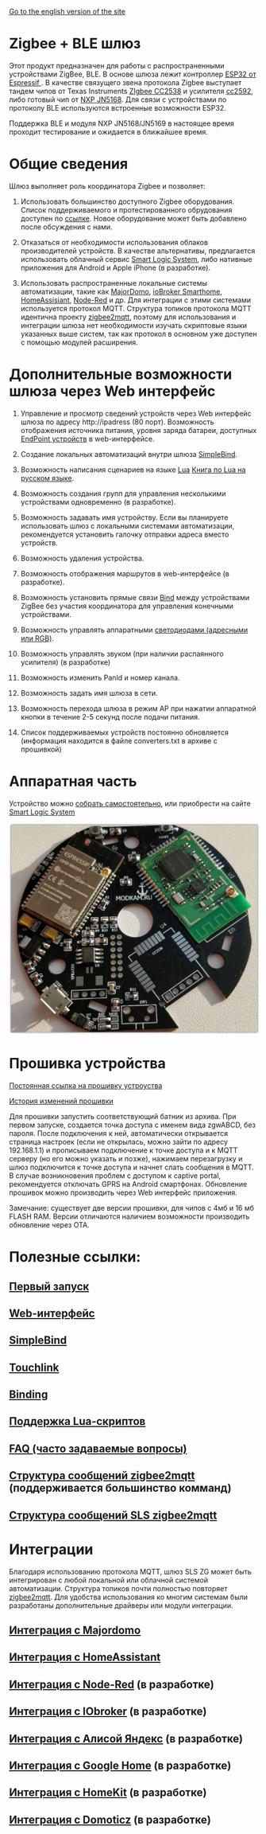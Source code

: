 [Go to the english version of the site](/README.md)

# Zigbee + BLE шлюз

Этот продукт  предназначен для работы с распространенными устройствами ZigBee, BLE.  В основе шлюза лежит контроллер [ESP32 от Espressif ](https://www.espressif.com/sites/default/files/documentation/esp32-wrover_datasheet_en.pdf). В качестве связущего звена протокола Zigbee  выступает тандем чипов от Texas Instruments [ZIgbee CC2538](https://www.ti.com/product/CC2538?utm_source=google&utm_medium=cpc&utm_campaign=epd-null-null-GPN_EN-cpc-pf-google-wwe&utm_content=CC2538&ds_k=%7b_dssearchterm%7d&DCM=yes&gclid=CjwKCAiA35rxBRAWEiwADqB37x__0Gm1rR2TUfCBETyuqrLjOtof6TuYSD3ZHzINYdNAbrXqfDxrwRoCpToQAvD_BwE&gclsrc=aw.ds) и  усилителя  [сс2592](https://www.ti.com/product/CC2592?utm_source=google&utm_medium=cpc&utm_campaign=epd-null-null-GPN_EN-cpc-pf-google-wwe&utm_content=CC2592&ds_k=%7b_dssearchterm%7d&DCM=yes&gclid=CjwKCAiA35rxBRAWEiwADqB3776CVlMD1GHdk-unOn9R0YeMtlwAnjUv-CIPuWvjhNqZRbiq6zy-ExoCxjYQAvD_BwE&gclsrc=aw.ds), либо готовый чип от [NXP JN5168](https://www.nxp.com/products/wireless/zigbee/zigbee-and-ieee802.15.4-wireless-microcontroller-with-256-kb-flash-32-kb-ram:JN5168). Для связи с устройствами по протоколу BLE используются встроенные возможности ESP32.

Поддержка BLE и модуля NXP JN5168/JN5169 в настоящее время проходит тестирование  и  ожидается в ближайшее время. 


# Общие сведения
Шлюз выполняет роль координатора Zigbee и позволяет:

1) Использовать большинство доступного Zigbee оборудования. Список поддерживаемого и протестированного обрудования доступен по [ссылке](http://cloud.slsys.io:943/action/devicelists.html). Новое оборудование может быть добавлено после обсуждения с нами.

2) Отказаться от необходимости использования облаков производителей устройств. В качестве альтернативы, предлагается использовать облачный сервис [Smart Logic System](https://cloud.slsys.io), либо нативные приложения для Android и Apple iPhone (в разработке). 

3) Использовать распространенные  локальные системы автоматизации, такие как [MajorDomo](https://mjdm.ru/), [ioBroker Smarthome](https://www.iobroker.net), [HomeAssisiant](https://www.home-assistant.io), [Node-Red](https://nodered.org) и др. Для интеграции с этими системами используется протокол MQTT. Структура топиков протокола MQTT идентична  проекту  [zigbee2mqtt](https://www.zigbee2mqtt.io), поэтому для использования и интеграции шлюза нет необходимости изучать скриптовые языки указанных выше систем, так как протокол в основном уже доступен с помощью  модулей расширения.


# Дополнительные возможности шлюза через Web интерфейс
1. Управление и просмотр сведений  устройств через Web интерфейс шлюза по адресу http://ipadress (80 порт). Возможность отображения источника питания, уровня заряда батареи, доступных [EndPoint устройств](https://community.nxp.com/thread/332332)  в web-интерфейсе.

2. Создание локальных автоматизаций внутри шлюза [SimpleBind](/simpledind_rus.md).

3. Возможность написания сценариев на языке [Lua](https://ru.wikipedia.org/wiki/Lua) [Книга по Lua на русском языке](https://www.htbook.ru/kompjutery_i_seti/programmirovanie/programmirovanie-na-yazyke-lua).

4.	Возможность создания групп для управления несколькими устройствами одновременно (в разработке).

5.	Возможность задавать имя устройству. Если вы планируете использовать  шлюз с локальными системами автоматизации, рекомендуется установить галочку отправки адреса вместо устройств.

5.	Возможность удаления устройства. 

6.	Возможность отображения маршрутов в web-интерфейсе (в разработке).

8.	Возможность установить прямые связи [Bind](/bind_rus.md) между устройствами ZigBee без участия координатора для управления конечными устройствами.

9.	Возможность управлять аппаратными [светодиодами (адресными или RGB)](/faq_rus.md). 

10.	Возможность управлять звуком (при наличии распаянного усилителя) (в разработке)

11.	Возможность изменить PanId и номер канала.

12.	Возможность задать имя шлюза в сети.

13.	Возможность перехода шлюза в режим АР при нажатии аппаратной кнопки в течение 2-5 секунд после подачи питания.

14.	Список поддерживаемых устройств постоянно обновляется (информация находится в файле converters.txt в архиве с прошивкой)



# Аппаратная часть
Устройство можно [собрать самостоятельно](https://modkam.ru/?p=1342), или приобрести на сайте [Smart Logic System](slsys.io)

![home](/img/Mi_Gateway_Shield12.jpg)



# Прошивка устройства
[Постоянная ссылка на прошивку устроуства](https://github.com/slsys/Gateway/tree/master/rom)

[История изменений прошивки](/rom/history_ru.md)

Для прошивки запустить соответствующий батник из архива.
При первом запуске, создается точка доступа c именем вида zgwABCD, без пароля.
После подключения к ней, автоматически открывается страница настроек (если не открылась, можно зайти по адресу 192.168.1.1) и прописываем подключение к точке доступа и к MQTT серверу (но его можно указать и позже), нажимаем перезагрузку и шлюз подключится к точке доступа и начнет слать сообщения в MQTT. В случае возникновения проблем с доступом к captive portal, рекомендуется отключать GPRS на Android смартфонах. Обновление прошивок можно производить через Web интерфейс приложения.

Замечание: существует две версии прошивки, для чипов с 4мб и 16 мб FLASH RAM. Версии отличаются наличием возможности производить обновление через OTA.



# Полезные ссылки:


## [Первый запуск](/firststart_rus.md)

## [Web-интерфейс](/web_rus.md)


## [SimpleBind](/simplebind_rus.md)

## [Touchlink](/touchlink_rus.md)

## [Binding](/bind_rus.md)


## [Поддержка Lua-скриптов](/lua_rus.md)


## [FAQ (часто задаваемые вопросы)](/faq_rus.md)

## [Структура сообщений zigbee2mqtt](https://www.zigbee2mqtt.io/information/mqtt_topics_and_message_structure.html) (поддерживается большинство комманд)

## [Структура сообщений SLS zigbee2mqtt](/slscommand_rus.md)



# Интеграции

Благодаря использованию протокола MQTT, шлюз SLS ZG может быть интегрирован с любой локальной или облачной  системой автоматизации. Структура топиков почти полностью повторяет [zigbee2mqtt](https://www.zigbee2mqtt.io/information/mqtt_topics_and_message_structure.html). Для удобства  использования ко многим системам были  разработаны дополнительные драйверы или модули  интеграции.


## [Интеграция с Majordomo](/int_majordomo_rus.md)

## [Интеграция с HomeAssistant](/int_has_rus.md) 

## [Интеграция с Node-Red](/int_nodered_rus.md)   (в разработке)

## [Интеграция с IObroker](/int_iob_rus.md)  (в разработке)

## [Интеграция с Алисой Яндекс](/int_yandex_rus.md)  (в разработке)

## [Интеграция с Google Home](/int_google_rus.md)  (в разработке)

## [Интеграция с HomeKit](/int_homekit_rus.md)  (в разработке)

## [Интеграция с Domoticz](/int_domoticz_rus.md)  (в разработке)
